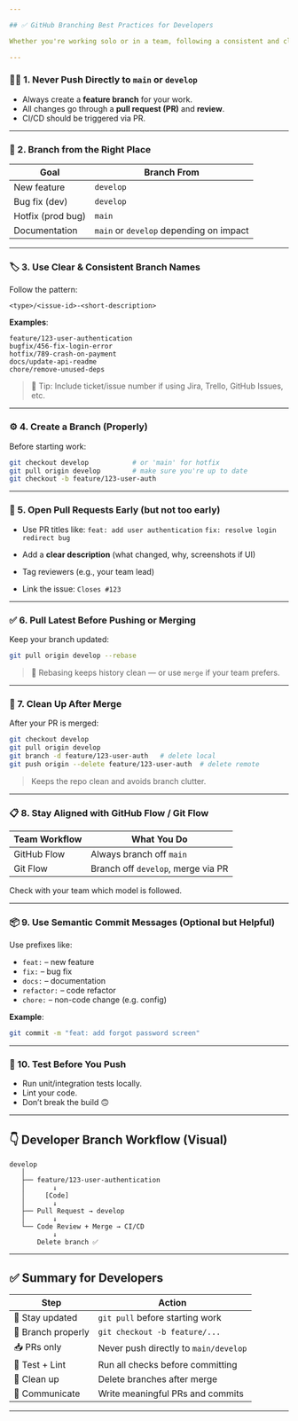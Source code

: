 ```yaml
---

## ✅ GitHub Branching Best Practices for Developers

Whether you're working solo or in a team, following a consistent and clean workflow helps avoid conflicts, bugs, and messy history.

---
```


### 👩‍💻 1. **Never Push Directly to `main` or `develop`**

* Always create a **feature branch** for your work.
* All changes go through a **pull request (PR)** and **review**.
* CI/CD should be triggered via PR.

---

### 🌿 2. **Branch from the Right Place**

| Goal              | Branch From                             |
| ----------------- | --------------------------------------- |
| New feature       | `develop`                               |
| Bug fix (dev)     | `develop`                               |
| Hotfix (prod bug) | `main`                                  |
| Documentation     | `main` or `develop` depending on impact |

---

### 🏷️ 3. **Use Clear & Consistent Branch Names**

Follow the pattern:

```
<type>/<issue-id>-<short-description>
```

**Examples**:

```
feature/123-user-authentication  
bugfix/456-fix-login-error  
hotfix/789-crash-on-payment  
docs/update-api-readme  
chore/remove-unused-deps  
```

> 🔖 Tip: Include ticket/issue number if using Jira, Trello, GitHub Issues, etc.

---

### ⚙️ 4. **Create a Branch (Properly)**

Before starting work:

```bash
git checkout develop           # or 'main' for hotfix
git pull origin develop        # make sure you're up to date
git checkout -b feature/123-user-auth
```

---

### 🔀 5. **Open Pull Requests Early (but not too early)**

* Use PR titles like:
  `feat: add user authentication`
  `fix: resolve login redirect bug`

* Add a **clear description** (what changed, why, screenshots if UI)

* Tag reviewers (e.g., your team lead)

* Link the issue:
  `Closes #123`

---

### ✅ 6. **Pull Latest Before Pushing or Merging**

Keep your branch updated:

```bash
git pull origin develop --rebase
```

> 🔄 Rebasing keeps history clean — or use `merge` if your team prefers.

---

### 🧹 7. **Clean Up After Merge**

After your PR is merged:

```bash
git checkout develop
git pull origin develop
git branch -d feature/123-user-auth   # delete local
git push origin --delete feature/123-user-auth  # delete remote
```

> Keeps the repo clean and avoids branch clutter.

---

### 📋 8. **Stay Aligned with GitHub Flow / Git Flow**

| Team Workflow | What You Do                        |
| ------------- | ---------------------------------- |
| GitHub Flow   | Always branch off `main`           |
| Git Flow      | Branch off `develop`, merge via PR |

Check with your team which model is followed.

---

### 📦 9. **Use Semantic Commit Messages (Optional but Helpful)**

Use prefixes like:

* `feat:` – new feature
* `fix:` – bug fix
* `docs:` – documentation
* `refactor:` – code refactor
* `chore:` – non-code change (e.g. config)

**Example**:

```bash
git commit -m "feat: add forgot password screen"
```

---

### 🧪 10. **Test Before You Push**

* Run unit/integration tests locally.
* Lint your code.
* Don’t break the build 🙃

---

## 👇 Developer Branch Workflow (Visual)

```plaintext
develop
   │
   ├── feature/123-user-authentication
   │       ↓
   │     [Code]
   │       ↓
   ├── Pull Request → develop
   │       ↓
   └── Code Review + Merge → CI/CD
           ↓
       Delete branch ✅
```

---

## ✅ Summary for Developers

| Step               | Action                                |
| ------------------ | ------------------------------------- |
| 🔄 Stay updated    | `git pull` before starting work       |
| 🌿 Branch properly | `git checkout -b feature/...`         |
| 📥 PRs only        | Never push directly to `main/develop` |
| 🧪 Test + Lint     | Run all checks before committing      |
| 🧹 Clean up        | Delete branches after merge           |
| 🧠 Communicate     | Write meaningful PRs and commits      |

---
